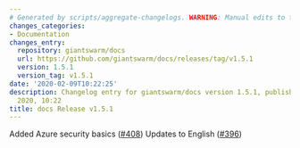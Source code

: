 ```yaml
---
# Generated by scripts/aggregate-changelogs. WARNING: Manual edits to this files will be overwritten.
changes_categories:
- Documentation
changes_entry:
  repository: giantswarm/docs
  url: https://github.com/giantswarm/docs/releases/tag/v1.5.1
  version: 1.5.1
  version_tag: v1.5.1
date: '2020-02-09T10:22:25'
description: Changelog entry for giantswarm/docs version 1.5.1, published on 09 February
  2020, 10:22
title: docs Release v1.5.1
---
```


Added Azure security basics ([#408](https://github.com/giantswarm/docs/pull/408))
Updates to English ([#396](https://github.com/giantswarm/docs/pull/396)) 
